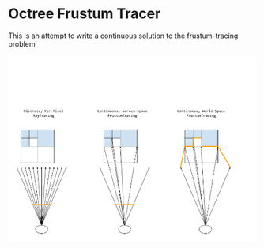 # Octree Frustum Tracer

This is an attempt to write a continuous solution to the frustum-tracing problem

![frustum tracing diagram](./frustum-tracing.png)
